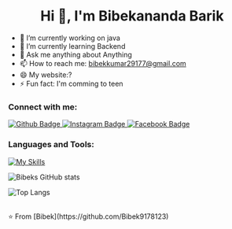  <h1 align="center">Hi 👋, I'm Bibekananda Barik</h1>

- 🔭 I’m currently working on java
- 🌱 I’m currently learning Backend
- 💬 Ask me anything about Anything 
- 📫 How to reach me: bibekkumar29177@gmail.com
- 😄 My website:?
- ⚡ Fun fact: I'm comming to teen
  
### Connect with me:
<div id="badges">
  <a href="https://github.com/Bibek9178123/">
    <img src="https://img.shields.io/badge/Github-white?style=for-the-badge&logo=Github&logoColor=black" alt="Github Badge"/>
  </a>
   <a href="https://www.instagram.com/styloboybibek">
    <img src="https://img.shields.io/badge/Instagram-purple?style=for-the-badge&logo=instagram&logoColor=white" alt="Instagram Badge"/>
  </a>
   <a href="https://www.facebook.com/share/34McsBXadKS2iB6B/?mibextid=qi2Omg">
    <img src="https://img.shields.io/badge/Facebook-blue?style=for-the-badge&logo=facebook&logoColor=white" alt="Facebook Badge"/>
  </a>
</div>

### Languages and Tools:
[![My Skills](https://skillicons.dev/icons?i=java,html,js,nodejs,github,git,css,aws,c,mongodb&perline=5)](https://skillicons.dev)

![Bibeks GitHub stats](https://github-readme-stats.vercel.app/api?username=Bibek9178123&show_icons=true&theme=dark)

![Top Langs](https://github-readme-stats.vercel.app/api/top-langs/?username=Bibek9178123&theme=dark)


<br>
⭐️ From [Bibek](https://github.com/Bibek9178123)
